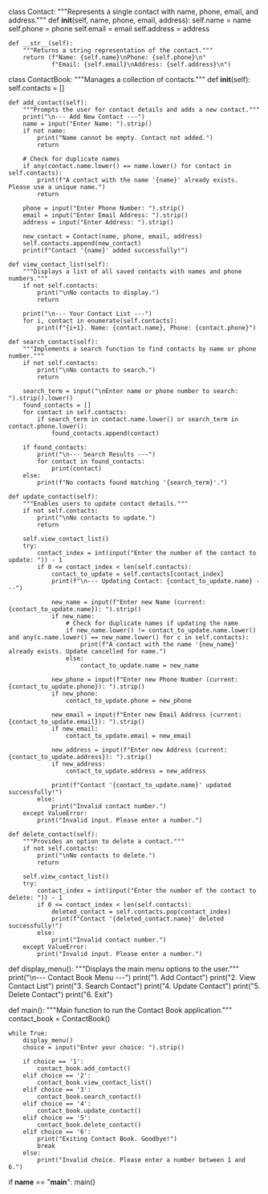 class Contact:
    """Represents a single contact with name, phone, email, and address."""
    def __init__(self, name, phone, email, address):
        self.name = name
        self.phone = phone
        self.email = email
        self.address = address

    def __str__(self):
        """Returns a string representation of the contact."""
        return (f"Name: {self.name}\nPhone: {self.phone}\n"
                f"Email: {self.email}\nAddress: {self.address}\n")

class ContactBook:
    """Manages a collection of contacts."""
    def __init__(self):
        self.contacts = []

    def add_contact(self):
        """Prompts the user for contact details and adds a new contact."""
        print("\n--- Add New Contact ---")
        name = input("Enter Name: ").strip()
        if not name:
            print("Name cannot be empty. Contact not added.")
            return

        # Check for duplicate names
        if any(contact.name.lower() == name.lower() for contact in self.contacts):
            print(f"A contact with the name '{name}' already exists. Please use a unique name.")
            return

        phone = input("Enter Phone Number: ").strip()
        email = input("Enter Email Address: ").strip()
        address = input("Enter Address: ").strip()

        new_contact = Contact(name, phone, email, address)
        self.contacts.append(new_contact)
        print(f"Contact '{name}' added successfully!")

    def view_contact_list(self):
        """Displays a list of all saved contacts with names and phone numbers."""
        if not self.contacts:
            print("\nNo contacts to display.")
            return

        print("\n--- Your Contact List ---")
        for i, contact in enumerate(self.contacts):
            print(f"{i+1}. Name: {contact.name}, Phone: {contact.phone}")

    def search_contact(self):
        """Implements a search function to find contacts by name or phone number."""
        if not self.contacts:
            print("\nNo contacts to search.")
            return

        search_term = input("\nEnter name or phone number to search: ").strip().lower()
        found_contacts = []
        for contact in self.contacts:
            if search_term in contact.name.lower() or search_term in contact.phone.lower():
                found_contacts.append(contact)

        if found_contacts:
            print("\n--- Search Results ---")
            for contact in found_contacts:
                print(contact)
        else:
            print(f"No contacts found matching '{search_term}'.")

    def update_contact(self):
        """Enables users to update contact details."""
        if not self.contacts:
            print("\nNo contacts to update.")
            return

        self.view_contact_list()
        try:
            contact_index = int(input("Enter the number of the contact to update: ")) - 1
            if 0 <= contact_index < len(self.contacts):
                contact_to_update = self.contacts[contact_index]
                print(f"\n--- Updating Contact: {contact_to_update.name} ---")
                
                new_name = input(f"Enter new Name (current: {contact_to_update.name}): ").strip()
                if new_name:
                    # Check for duplicate names if updating the name
                    if new_name.lower() != contact_to_update.name.lower() and any(c.name.lower() == new_name.lower() for c in self.contacts):
                        print(f"A contact with the name '{new_name}' already exists. Update cancelled for name.")
                    else:
                        contact_to_update.name = new_name

                new_phone = input(f"Enter new Phone Number (current: {contact_to_update.phone}): ").strip()
                if new_phone:
                    contact_to_update.phone = new_phone
                
                new_email = input(f"Enter new Email Address (current: {contact_to_update.email}): ").strip()
                if new_email:
                    contact_to_update.email = new_email
                
                new_address = input(f"Enter new Address (current: {contact_to_update.address}): ").strip()
                if new_address:
                    contact_to_update.address = new_address
                
                print(f"Contact '{contact_to_update.name}' updated successfully!")
            else:
                print("Invalid contact number.")
        except ValueError:
            print("Invalid input. Please enter a number.")

    def delete_contact(self):
        """Provides an option to delete a contact."""
        if not self.contacts:
            print("\nNo contacts to delete.")
            return

        self.view_contact_list()
        try:
            contact_index = int(input("Enter the number of the contact to delete: ")) - 1
            if 0 <= contact_index < len(self.contacts):
                deleted_contact = self.contacts.pop(contact_index)
                print(f"Contact '{deleted_contact.name}' deleted successfully!")
            else:
                print("Invalid contact number.")
        except ValueError:
            print("Invalid input. Please enter a number.")

def display_menu():
    """Displays the main menu options to the user."""
    print("\n--- Contact Book Menu ---")
    print("1. Add Contact")
    print("2. View Contact List")
    print("3. Search Contact")
    print("4. Update Contact")
    print("5. Delete Contact")
    print("6. Exit")

def main():
    """Main function to run the Contact Book application."""
    contact_book = ContactBook()

    while True:
        display_menu()
        choice = input("Enter your choice: ").strip()

        if choice == '1':
            contact_book.add_contact()
        elif choice == '2':
            contact_book.view_contact_list()
        elif choice == '3':
            contact_book.search_contact()
        elif choice == '4':
            contact_book.update_contact()
        elif choice == '5':
            contact_book.delete_contact()
        elif choice == '6':
            print("Exiting Contact Book. Goodbye!")
            break
        else:
            print("Invalid choice. Please enter a number between 1 and 6.")

if __name__ == "__main__":
    main()

